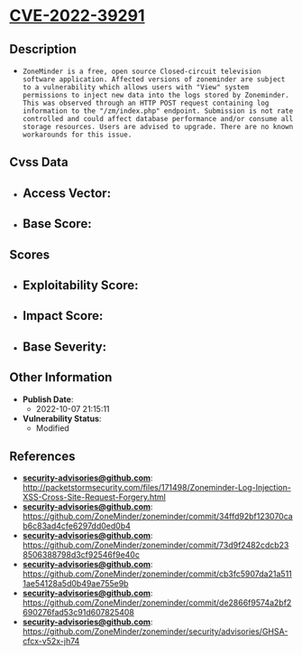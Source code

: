 
# [CVE-2022-39291](https://cve.mitre.org/cgi-bin/cvename.cgi?name=CVE-2022-39291)

## Description

- `ZoneMinder is a free, open source Closed-circuit television software application. Affected versions of zoneminder are subject to a vulnerability which allows users with "View" system permissions to inject new data into the logs stored by Zoneminder. This was observed through an HTTP POST request containing log information to the "/zm/index.php" endpoint. Submission is not rate controlled and could affect database performance and/or consume all storage resources. Users are advised to upgrade. There are no known workarounds for this issue.`

## Cvss Data

- **Access Vector**:
  - 
- **Base Score**:
  - 

## Scores

- **Exploitability Score**:
  - 
- **Impact Score**:
  - 
- **Base Severity**:
  - 

## Other Information

- **Publish Date**:
  - 2022-10-07 21:15:11
- **Vulnerability Status**:
  - Modified

## References

- **security-advisories@github.com**: http://packetstormsecurity.com/files/171498/Zoneminder-Log-Injection-XSS-Cross-Site-Request-Forgery.html
- **security-advisories@github.com**: https://github.com/ZoneMinder/zoneminder/commit/34ffd92bf123070cab6c83ad4cfe6297dd0ed0b4
- **security-advisories@github.com**: https://github.com/ZoneMinder/zoneminder/commit/73d9f2482cdcb238506388798d3cf92546f9e40c
- **security-advisories@github.com**: https://github.com/ZoneMinder/zoneminder/commit/cb3fc5907da21a5111ae54128a5d0b49ae755e9b
- **security-advisories@github.com**: https://github.com/ZoneMinder/zoneminder/commit/de2866f9574a2bf2690276fad53c91d607825408
- **security-advisories@github.com**: https://github.com/ZoneMinder/zoneminder/security/advisories/GHSA-cfcx-v52x-jh74
